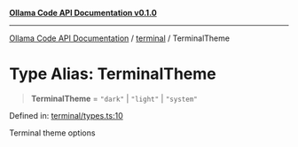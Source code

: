 [**Ollama Code API Documentation v0.1.0**](../../README.md)

***

[Ollama Code API Documentation](../../modules.md) / [terminal](../README.md) / TerminalTheme

# Type Alias: TerminalTheme

> **TerminalTheme** = `"dark"` \| `"light"` \| `"system"`

Defined in: [terminal/types.ts:10](https://github.com/erichchampion/ollama-code/blob/71525b68c65a1139d08d5a868e15d1644edd30d9/ollama-code/src/terminal/types.ts#L10)

Terminal theme options
